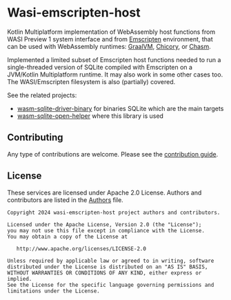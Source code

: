 # Wasi-emscripten-host

Kotlin Multiplatform implementation of WebAssembly host functions from WASI Preview 1 system interface and from
[Emscripten] environment, that can be used with WebAssembly runtimes: [GraalVM][GraalWasm], [Chicory], or [Chasm].

Implemented a limited subset of Emscripten host functions needed to run a single-threaded version of SQLite compiled
with Emscripten on a JVM/Kotlin Multiplatform runtime. It may also work in some other cases too.
The WASI/Emscripten filesystem is also (partially) covered.

See the related projects: 
* [wasm-sqlite-driver-binary] for binaries SQLite which are the main targets
* [wasm-sqlite-open-helper] where this library is used

## Contributing

Any type of contributions are welcome. Please see the [contribution guide](CONTRIBUTING.md).

## License

These services are licensed under Apache 2.0 License. Authors and contributors are listed in the
[Authors](AUTHORS) file.

```
Copyright 2024 wasi-emscripten-host project authors and contributors.

Licensed under the Apache License, Version 2.0 (the "License");
you may not use this file except in compliance with the License.
You may obtain a copy of the License at

   http://www.apache.org/licenses/LICENSE-2.0

Unless required by applicable law or agreed to in writing, software
distributed under the License is distributed on an "AS IS" BASIS,
WITHOUT WARRANTIES OR CONDITIONS OF ANY KIND, either express or implied.
See the License for the specific language governing permissions and
limitations under the License.
```

[Emscripten]: https://emscripten.org/
[Chasm]: https://github.com/CharlieTap/chasm
[Chicory]: https://github.com/dylibso/chicory
[GraalWasm]: https://www.graalvm.org/latest/reference-manual/wasm/
[wasm-sqlite-driver-binary]: https://github.com/illarionov/wasm-sqlite-driver-binary
[wasm-sqlite-open-helper]: https://github.com/illarionov/wasm-sqlite-open-helper
